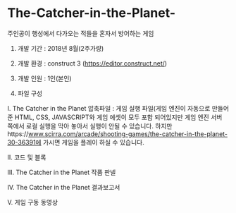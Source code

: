 # The-Catcher-in-the-Planet-
주인공이 행성에서 다가오는 적들을 혼자서 방어하는 게임

1. 개발 기간 : 2018년 8월(2주가량)

2. 개발 환경 : construct 3 (https://editor.construct.net/)

3. 개발 인원 : 1인(본인)

4. 파일 구성

  I.	The Catcher in the Planet 압축파일 : 게임 실행 파일(게임 엔진이 자동으로 만들어준 HTML, CSS, JAVASCRIPT와 게임 에셋이
  모두 포함 되어있지만 게임 엔진 서버 쪽에서 로컬 실행을 막아 놓아서 실행이 안될 수 있습니다.
  하지만https://www.scirra.com/arcade/shooting-games/the-catcher-in-the-planet-30-36391에 가시면 게임을 플레이 하실 수 있습니다.

  II.	코드 및 블록

  III.	The Catcher in the Planet 작품 판넬

  IV.	The Catcher in the Planet  결과보고서

  V.	게임 구동 동영상
